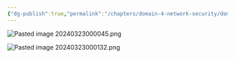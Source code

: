 ```yaml
---
{"dg-publish":true,"permalink":"/chapters/domain-4-network-security/domain-4-network-security/4-30-memorandum-of-understanding-mou-and-memorandum-of-agreement-moa/","noteIcon":""}
---
```



![Pasted image 20240323000045.png](/img/user/Pasted%20image%2020240323000045.png)

![Pasted image 20240323000132.png](/img/user/Pasted%20image%2020240323000132.png)